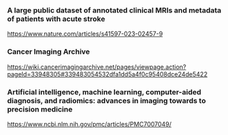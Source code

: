 ### A large public dataset of annotated clinical MRIs and metadata of patients with acute stroke
https://www.nature.com/articles/s41597-023-02457-9

### Cancer Imaging Archive
https://wiki.cancerimagingarchive.net/pages/viewpage.action?pageId=33948305#339483054532dfa1dd5a4f0c95408dce24de5422

### Artificial intelligence, machine learning, computer-aided diagnosis, and radiomics: advances in imaging towards to precision medicine
https://www.ncbi.nlm.nih.gov/pmc/articles/PMC7007049/
